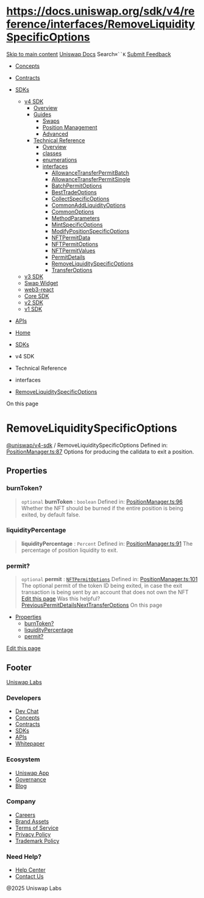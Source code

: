 # https://docs.uniswap.org/sdk/v4/reference/interfaces/RemoveLiquiditySpecificOptions

[Skip to main content](https://docs.uniswap.org/sdk/v4/reference/interfaces/RemoveLiquiditySpecificOptions#__docusaurus_skipToContent_fallback)
[Uniswap Docs](https://docs.uniswap.org/)
Search`⌘``K`
[Submit Feedback](https://docs.google.com/forms/d/e/1FAIpQLSdjSkZam8KiatL9XACRVxCHjDJjaPGbls77PCXDKFn4JwykXg/viewform)
  * [Concepts](https://docs.uniswap.org/concepts/overview)
  * [Contracts](https://docs.uniswap.org/contracts/v4/overview)
  * [SDKs](https://docs.uniswap.org/sdk/v4/overview)
    * [v4 SDK](https://docs.uniswap.org/sdk/v4/reference/interfaces/RemoveLiquiditySpecificOptions)
      * [Overview](https://docs.uniswap.org/sdk/v4/overview)
      * [Guides](https://docs.uniswap.org/sdk/v4/reference/interfaces/RemoveLiquiditySpecificOptions)
        * [Swaps](https://docs.uniswap.org/sdk/v4/reference/interfaces/RemoveLiquiditySpecificOptions)
        * [Position Management](https://docs.uniswap.org/sdk/v4/reference/interfaces/RemoveLiquiditySpecificOptions)
        * [Advanced](https://docs.uniswap.org/sdk/v4/reference/interfaces/RemoveLiquiditySpecificOptions)
      * [Technical Reference](https://docs.uniswap.org/sdk/v4/reference/interfaces/RemoveLiquiditySpecificOptions)
        * [Overview](https://docs.uniswap.org/sdk/v4/reference/overview)
        * [classes](https://docs.uniswap.org/sdk/v4/reference/interfaces/RemoveLiquiditySpecificOptions)
        * [enumerations](https://docs.uniswap.org/sdk/v4/reference/interfaces/RemoveLiquiditySpecificOptions)
        * [interfaces](https://docs.uniswap.org/sdk/v4/reference/interfaces/RemoveLiquiditySpecificOptions)
          * [AllowanceTransferPermitBatch](https://docs.uniswap.org/sdk/v4/reference/interfaces/AllowanceTransferPermitBatch)
          * [AllowanceTransferPermitSingle](https://docs.uniswap.org/sdk/v4/reference/interfaces/AllowanceTransferPermitSingle)
          * [BatchPermitOptions](https://docs.uniswap.org/sdk/v4/reference/interfaces/BatchPermitOptions)
          * [BestTradeOptions](https://docs.uniswap.org/sdk/v4/reference/interfaces/BestTradeOptions)
          * [CollectSpecificOptions](https://docs.uniswap.org/sdk/v4/reference/interfaces/CollectSpecificOptions)
          * [CommonAddLiquidityOptions](https://docs.uniswap.org/sdk/v4/reference/interfaces/CommonAddLiquidityOptions)
          * [CommonOptions](https://docs.uniswap.org/sdk/v4/reference/interfaces/CommonOptions)
          * [MethodParameters](https://docs.uniswap.org/sdk/v4/reference/interfaces/MethodParameters)
          * [MintSpecificOptions](https://docs.uniswap.org/sdk/v4/reference/interfaces/MintSpecificOptions)
          * [ModifyPositionSpecificOptions](https://docs.uniswap.org/sdk/v4/reference/interfaces/ModifyPositionSpecificOptions)
          * [NFTPermitData](https://docs.uniswap.org/sdk/v4/reference/interfaces/NFTPermitData)
          * [NFTPermitOptions](https://docs.uniswap.org/sdk/v4/reference/interfaces/NFTPermitOptions)
          * [NFTPermitValues](https://docs.uniswap.org/sdk/v4/reference/interfaces/NFTPermitValues)
          * [PermitDetails](https://docs.uniswap.org/sdk/v4/reference/interfaces/PermitDetails)
          * [RemoveLiquiditySpecificOptions](https://docs.uniswap.org/sdk/v4/reference/interfaces/RemoveLiquiditySpecificOptions)
          * [TransferOptions](https://docs.uniswap.org/sdk/v4/reference/interfaces/TransferOptions)
    * [v3 SDK](https://docs.uniswap.org/sdk/v4/reference/interfaces/RemoveLiquiditySpecificOptions)
    * [Swap Widget](https://docs.uniswap.org/sdk/v4/reference/interfaces/RemoveLiquiditySpecificOptions)
    * [web3-react](https://docs.uniswap.org/sdk/v4/reference/interfaces/RemoveLiquiditySpecificOptions)
    * [Core SDK](https://docs.uniswap.org/sdk/v4/reference/interfaces/RemoveLiquiditySpecificOptions)
    * [v2 SDK](https://docs.uniswap.org/sdk/v4/reference/interfaces/RemoveLiquiditySpecificOptions)
    * [v1 SDK](https://docs.uniswap.org/sdk/v4/reference/interfaces/RemoveLiquiditySpecificOptions)
  * [APIs](https://docs.uniswap.org/api/subgraph/overview)


  * [Home](https://docs.uniswap.org/)
  * [SDKs](https://docs.uniswap.org/sdk/v4/overview)
  * v4 SDK
  * Technical Reference
  * interfaces
  * [RemoveLiquiditySpecificOptions](https://docs.uniswap.org/sdk/v4/reference/interfaces/RemoveLiquiditySpecificOptions)


On this page
# RemoveLiquiditySpecificOptions
[@uniswap/v4-sdk](https://docs.uniswap.org/sdk/v4/reference/overview) / RemoveLiquiditySpecificOptions
Defined in: [PositionManager.ts:87](https://github.com/Uniswap/sdks/blob/9cf6edb2df79338ae58f7ea7ca979c35a8a9bd56/sdks/v4-sdk/src/PositionManager.ts#L87)
Options for producing the calldata to exit a position.
## Properties[​](https://docs.uniswap.org/sdk/v4/reference/interfaces/RemoveLiquiditySpecificOptions#properties "Direct link to Properties")
### burnToken?[​](https://docs.uniswap.org/sdk/v4/reference/interfaces/RemoveLiquiditySpecificOptions#burntoken "Direct link to burnToken?")
> `optional` **burnToken** : `boolean`
Defined in: [PositionManager.ts:96](https://github.com/Uniswap/sdks/blob/9cf6edb2df79338ae58f7ea7ca979c35a8a9bd56/sdks/v4-sdk/src/PositionManager.ts#L96)
Whether the NFT should be burned if the entire position is being exited, by default false.
### liquidityPercentage[​](https://docs.uniswap.org/sdk/v4/reference/interfaces/RemoveLiquiditySpecificOptions#liquiditypercentage "Direct link to liquidityPercentage")
> **liquidityPercentage** : `Percent`
Defined in: [PositionManager.ts:91](https://github.com/Uniswap/sdks/blob/9cf6edb2df79338ae58f7ea7ca979c35a8a9bd56/sdks/v4-sdk/src/PositionManager.ts#L91)
The percentage of position liquidity to exit.
### permit?[​](https://docs.uniswap.org/sdk/v4/reference/interfaces/RemoveLiquiditySpecificOptions#permit "Direct link to permit?")
> `optional` **permit** : [`NFTPermitOptions`](https://docs.uniswap.org/sdk/v4/reference/interfaces/NFTPermitOptions)
Defined in: [PositionManager.ts:101](https://github.com/Uniswap/sdks/blob/9cf6edb2df79338ae58f7ea7ca979c35a8a9bd56/sdks/v4-sdk/src/PositionManager.ts#L101)
The optional permit of the token ID being exited, in case the exit transaction is being sent by an account that does not own the NFT
[Edit this page](https://github.com/uniswap/uniswap-docs/tree/main/docs/sdk/v4/reference/interfaces/RemoveLiquiditySpecificOptions.md)
Was this helpful?
[PreviousPermitDetails](https://docs.uniswap.org/sdk/v4/reference/interfaces/PermitDetails)[NextTransferOptions](https://docs.uniswap.org/sdk/v4/reference/interfaces/TransferOptions)
On this page
  * [Properties](https://docs.uniswap.org/sdk/v4/reference/interfaces/RemoveLiquiditySpecificOptions#properties)
    * [burnToken?](https://docs.uniswap.org/sdk/v4/reference/interfaces/RemoveLiquiditySpecificOptions#burntoken)
    * [liquidityPercentage](https://docs.uniswap.org/sdk/v4/reference/interfaces/RemoveLiquiditySpecificOptions#liquiditypercentage)
    * [permit?](https://docs.uniswap.org/sdk/v4/reference/interfaces/RemoveLiquiditySpecificOptions#permit)


[Edit this page](https://github.com/uniswap/uniswap-docs/tree/main/docs/sdk/v4/reference/interfaces/RemoveLiquiditySpecificOptions.md)
## Footer
[Uniswap Labs](https://docs.uniswap.org/)
### Developers
  * [Dev Chat](https://discord.com/invite/uniswap)
  * [Concepts](https://docs.uniswap.org/concepts/overview)
  * [Contracts](https://docs.uniswap.org/contracts/v4/overview)
  * [SDKs](https://docs.uniswap.org/sdk/v4/overview)
  * [APIs](https://docs.uniswap.org/api/subgraph/overview)
  * [Whitepaper](https://app.uniswap.org/whitepaper-v4.pdf)


### Ecosystem
  * [Uniswap App](https://app.uniswap.org/)
  * [Governance](https://www.uniswapfoundation.org/governance)
  * [Blog](https://blog.uniswap.org/)


### Company
  * [Careers](https://boards.greenhouse.io/uniswaplabs)
  * [Brand Assets](https://github.com/Uniswap/brand-assets/raw/main/Uniswap%20Brand%20Assets.zip)
  * [Terms of Service](https://support.uniswap.org/hc/en-us/articles/30935100859661-Uniswap-Labs-Terms-of-Service)
  * [Privacy Policy](https://support.uniswap.org/hc/en-us/articles/30934457771405-Uniswap-Labs-Privacy-Policy)
  * [Trademark Policy](https://support.uniswap.org/hc/en-us/articles/30934762216973-Uniswap-Labs-Trademark-Guidelines)


### Need Help?
  * [Help Center](https://support.uniswap.org/)
  * [Contact Us](https://support.uniswap.org/hc/en-us/requests/new)


@2025 Uniswap Labs
[](https://github.com/uniswap/uniswap-docs)[](https://twitter.com/Uniswap)[](https://discord.com/invite/uniswap)
